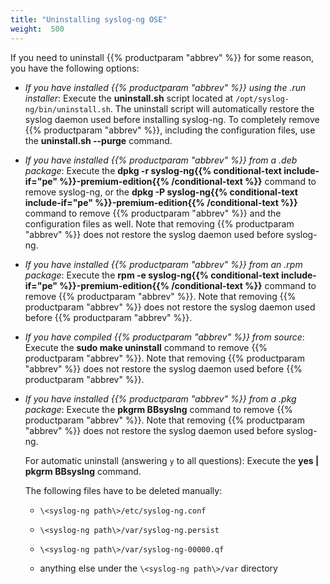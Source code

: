 ```yaml
---
title: "Uninstalling syslog-ng OSE"
weight:  500
---
```

<!-- DISCLAIMER: This file is based on the syslog-ng Open Source Edition documentation https://github.com/balabit/syslog-ng-ose-guides/commit/2f4a52ee61d1ea9ad27cb4f3168b95408fddfdf2 and is used under the terms of The syslog-ng Open Source Edition Documentation License. The file has been modified by Axoflow. -->

If you need to uninstall {{% productparam "abbrev" %}} for some reason, you have the following options:

  - *If you have installed {{% productparam "abbrev" %}} using the .run installer*: Execute the **uninstall.sh** script located at `/opt/syslog-ng/bin/uninstall.sh`. The uninstall script will automatically restore the syslog daemon used before installing syslog-ng. To completely remove {{% productparam "abbrev" %}}, including the configuration files, use the **uninstall.sh --purge** command.

  - *If you have installed {{% productparam "abbrev" %}} from a .deb package*: Execute the **dpkg -r syslog-ng{{% conditional-text include-if="pe" %}}-premium-edition{{% /conditional-text %}}** command to remove syslog-ng, or the **dpkg -P syslog-ng{{% conditional-text include-if="pe" %}}-premium-edition{{% /conditional-text %}}** command to remove {{% productparam "abbrev" %}} and the configuration files as well. Note that removing {{% productparam "abbrev" %}} does not restore the syslog daemon used before syslog-ng.

  - *If you have installed {{% productparam "abbrev" %}} from an .rpm package*: Execute the **rpm -e syslog-ng{{% conditional-text include-if="pe" %}}-premium-edition{{% /conditional-text %}}** command to remove {{% productparam "abbrev" %}}. Note that removing {{% productparam "abbrev" %}} does not restore the syslog daemon used before {{% productparam "abbrev" %}}.

  - *If you have compiled {{% productparam "abbrev" %}} from source*: Execute the **sudo make uninstall** command to remove {{% productparam "abbrev" %}}. Note that removing {{% productparam "abbrev" %}} does not restore the syslog daemon used before {{% productparam "abbrev" %}}.

  - *If you have installed {{% productparam "abbrev" %}} from a .pkg package*: Execute the **pkgrm BBsyslng** command to remove {{% productparam "abbrev" %}}. Note that removing {{% productparam "abbrev" %}} does not restore the syslog daemon used before syslog-ng.
    
    For automatic uninstall (answering `y` to all questions): Execute the **yes | pkgrm BBsyslng** command.
    
    The following files have to be deleted manually:
    
      - `\<syslog-ng path\>/etc/syslog-ng.conf`
    
      - `\<syslog-ng path\>/var/syslog-ng.persist`
    
      - `\<syslog-ng path\>/var/syslog-ng-00000.qf`
    
      - anything else under the `\<syslog-ng path\>/var` directory
